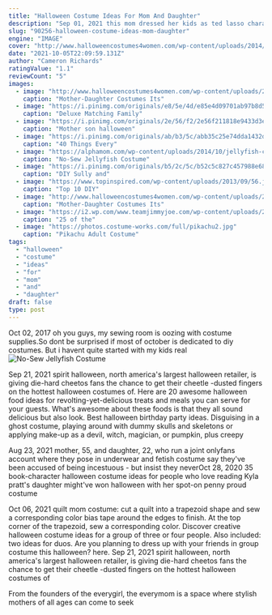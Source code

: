 ```yaml
---
title: "Halloween Costume Ideas For Mom And Daughter"
description: "Sep 01, 2021 this mom dressed her kids as ted lasso characters, and ted's mustache is perfect  60+ of the best pop culture halloween costume ideas for 2021, from marvel heroes to cruella de"
slug: "90256-halloween-costume-ideas-mom-daughter"
engine: "IMAGE"
cover: "http://www.halloweencostumes4women.com/wp-content/uploads/2014/10/Glinda-Dorothy.jpg"
date: "2021-10-05T22:09:59.131Z"
author: "Cameron Richards"
ratingValue: "1.1"
reviewCount: "5"
images:
  - image: "http://www.halloweencostumes4women.com/wp-content/uploads/2014/10/Glinda-Dorothy.jpg"
    caption: "Mother-Daughter Costumes Its"
  - image: "https://i.pinimg.com/originals/e8/5e/4d/e85e4d09701ab97b8d5a130e4804c795.jpg"
    caption: "Deluxe Matching Family"
  - image: "https://i.pinimg.com/originals/2e/56/f2/2e56f211818e9433d3e10b79dc6e5cdc.jpg"
    caption: "Mother son halloween"
  - image: "https://i.pinimg.com/originals/ab/b3/5c/abb35c25e74dda1432da6c566040e212.jpg"
    caption: "40 Things Every"
  - image: "https://alphamom.com/wp-content/uploads/2014/10/jellyfish-costume-for-kids-3.jpg"
    caption: "No-Sew Jellyfish Costume"
  - image: "https://i.pinimg.com/originals/b5/2c/5c/b52c5c827c457988e686185dd4e495d0.jpg"
    caption: "DIY Sully and"
  - image: "https://www.topinspired.com/wp-content/uploads/2013/09/56.jpg"
    caption: "Top 10 DIY"
  - image: "http://www.halloweencostumes4women.com/wp-content/uploads/2014/10/Beldam-Coraline.jpg"
    caption: "Mother-Daughter Costumes Its"
  - image: "https://i2.wp.com/www.teamjimmyjoe.com/wp-content/uploads/2015/09/grinch-best-kids-halloween-costumes-funny-bad.jpg"
    caption: "25 of the"
  - image: "https://photos.costume-works.com/full/pikachu2.jpg"
    caption: "Pikachu Adult Costume"
tags:
  - "halloween"
  - "costume"
  - "ideas"
  - "for"
  - "mom"
  - "and"
  - "daughter"
draft: false
type: post
---
```


Oct 02, 2017 oh you guys, my sewing room is oozing with costume supplies.So dont be surprised if most of october is dedicated to diy costumes. But i havent quite started with my kids real
![No-Sew Jellyfish Costume](https://alphamom.com/wp-content/uploads/2014/10/jellyfish-costume-for-kids-3.jpg "No-Sew Jellyfish Costume")

Sep 21, 2021 spirit halloween, north america&#39;s largest halloween retailer, is giving die-hard cheetos fans the chance to get their cheetle -dusted fingers on the hottest halloween costumes of. Here are 20 awesome halloween food ideas for revolting-yet-delicious treats and meals you can serve for your guests. What&#39;s awesome about these foods is that they all sound delicious but also look. Best halloween birthday party ideas. Disguising in a ghost costume, playing around with dummy skulls and skeletons or applying make-up as a devil, witch, magician, or pumpkin, plus creepy
<!--inArticleAds-->

<!--galleryOne-->

Aug 23, 2021 mother, 55, and daughter, 22, who run a joint onlyfans account where they pose in underwear and fetish costume say they've been accused of being incestuous - but insist they neverOct 28, 2020 35 book-character halloween costume ideas for people who love reading  Kyla pratt's daughter might've won halloween with her spot-on penny proud costume
<!--inArticleAds-->

<!--galleryTwo-->

Oct 06, 2021 quilt mom costume: cut a quilt into a trapezoid shape and sew a corresponding color bias tape around the edges to finish. At the top corner of the trapezoid, sew a corresponding color. Discover creative halloween costume ideas for a group of three or four people. Also included: two ideas for duos. Are you planning to dress up with your friends in group costume this halloween? here. Sep 21, 2021 spirit halloween, north america's largest halloween retailer, is giving die-hard cheetos fans the chance to get their cheetle -dusted fingers on the hottest halloween costumes of
<!--galleryThree-->

From the founders of the everygirl, the everymom is a space where stylish mothers of all ages can come to seek